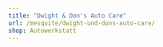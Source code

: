 ```yaml
---
title: "Dwight & Don's Auto Care"
url: /mesquite/dwight-und-dons-auto-care/
shop: Autowerkstatt
---
```

